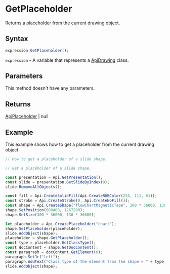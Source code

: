 # GetPlaceholder

Returns a placeholder from the current drawing object.

## Syntax

```javascript
expression.GetPlaceholder();
```

`expression` - A variable that represents a [ApiDrawing](../ApiDrawing.md) class.

## Parameters

This method doesn't have any parameters.

## Returns

[ApiPlaceholder](../../ApiPlaceholder/ApiPlaceholder.md) \| null

## Example

This example shows how to get a placeholder from the current drawing object.

```javascript editor-pptx
// How to get a placeholder of a slide shape.

// Get a placeholder of a slide shape.

const presentation = Api.GetPresentation();
const slide = presentation.GetSlideByIndex(0);
slide.RemoveAllObjects();

const fill = Api.CreateSolidFill(Api.CreateRGBColor(255, 111, 61));
const stroke = Api.CreateStroke(0, Api.CreateNoFill());
const shape = Api.CreateShape("flowChartMagneticTape", 300 * 36000, 130 * 36000, fill, stroke);
shape.SetPosition(608400, 1267200);
shape.SetSize(300 * 36000, 130 * 36000);

let placeholder = Api.CreatePlaceholder("chart");
shape.SetPlaceholder(placeholder);
slide.AddObject(shape);
placeholder = shape.GetPlaceholder();
const type = placeholder.GetClassType();
const docContent = shape.GetDocContent();
const paragraph = docContent.GetElement(0);
paragraph.SetJc("left");
paragraph.AddText("Class type of the element from the shape = " + type);
slide.AddObject(shape);

```

